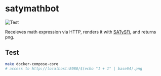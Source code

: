 # satymathbot

![Test](https://github.com/namachan10777/satymathbot/workflows/Test/badge.svg)

Receieves math expression via HTTP,
renders it with [SATySFi](https://github.com/gfngfn/SATySFi),
and returns png.

## Test

```bash
make docker-compose-core
# access to http://localhost:8080/$(echo "1 + 1" | base64).png
```
